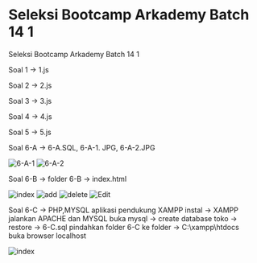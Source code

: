 # Seleksi Bootcamp Arkademy Batch 14 1
 Seleksi Bootcamp Arkademy Batch 14 1

Soal 1 -> 1.js

Soal 2 -> 2.js

Soal 3 -> 3.js

Soal 4 -> 4.js

Soal 5 -> 5.js

Soal 6-A -> 6-A.SQL, 6-A-1. JPG, 6-A-2.JPG

![6-A-1](https://user-images.githubusercontent.com/51067047/71543878-e6b4a900-29aa-11ea-8586-b345f152bb06.JPG)
![6-A-2](https://user-images.githubusercontent.com/51067047/71543879-e6b4a900-29aa-11ea-8819-4350bf7bc811.JPG)


Soal 6-B -> folder 6-B -> index.html

![index](https://user-images.githubusercontent.com/51067047/71543921-588cf280-29ab-11ea-8fa1-0d58995c65e2.JPG)
![add](https://user-images.githubusercontent.com/51067047/71543922-588cf280-29ab-11ea-8c3d-5a63310c1fb2.JPG)
![delete](https://user-images.githubusercontent.com/51067047/71543923-588cf280-29ab-11ea-923d-beced74c9a75.JPG)
![Edit](https://user-images.githubusercontent.com/51067047/71543924-59258900-29ab-11ea-8a22-db5c02dc1370.JPG)

Soal 6-C -> PHP,MYSQL aplikasi pendukung XAMPP
instal -> XAMPP
jalankan APACHE dan MYSQL
buka mysql -> create database toko -> restore -> 6-C.sql
pindahkan folder 6-C ke folder -> C:\xampp\htdocs\
buka browser localhost

![index](https://user-images.githubusercontent.com/51067047/71544002-36e03b00-29ac-11ea-8945-ba1ea7ad7635.JPG)

